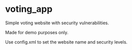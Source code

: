# voting_app
Simple voting website with security vulnerabilities.

Made for demo purposes only.

Use config.xml to set the website name and security levels.
